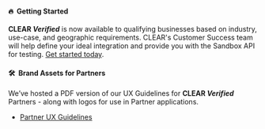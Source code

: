 #### 🔥&nbsp; Getting Started
**CLEAR _Verified_** is now available to qualifying businesses based on industry, use-case, and geographic requirements. CLEAR's Customer Success team will help define your ideal integration and provide you with the Sandbox API for testing. [Get started today](https://www.clearme.com/contact).

#### 🛠️&nbsp; Brand Assets for Partners
We’ve hosted a PDF version of our UX Guidelines for **CLEAR _Verified_** Partners - along with logos for use in Partner applications.
- [Partner UX Guidelines](https://github.com/clearverified/brand-assets-for-partners/test)
